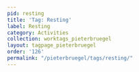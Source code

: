 ```yaml
---
pid: resting
title: 'Tag: Resting'
label: Resting
category: Activities
collection: worktags_pieterbruegel
layout: tagpage_pieterbruegel
order: '126'
permalink: "/pieterbruegel/tags/resting/"
---
```

